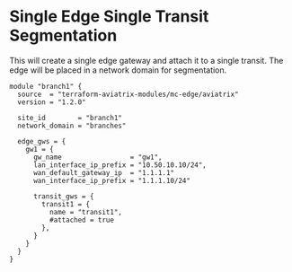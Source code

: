 # Single Edge Single Transit Segmentation
This will create a single edge gateway and attach it to a single transit. The edge will be placed in a network domain for segmentation.

```hcl
module "branch1" {
  source  = "terraform-aviatrix-modules/mc-edge/aviatrix"
  version = "1.2.0"

  site_id        = "branch1"
  network_domain = "branches"

  edge_gws = {
    gw1 = {
      gw_name                 = "gw1",
      lan_interface_ip_prefix = "10.50.10.10/24",
      wan_default_gateway_ip  = "1.1.1.1"
      wan_interface_ip_prefix = "1.1.1.10/24"

      transit_gws = {
        transit1 = {
          name = "transit1",
          #attached = true
        },
      }
    }
  }
}
```